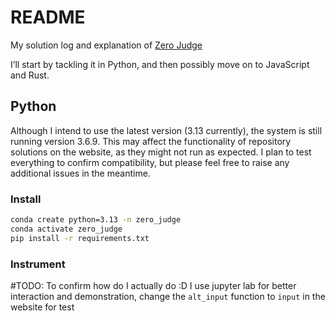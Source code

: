 # README

My solution log and explanation of [Zero Judge](https://zerojudge.tw/)

I’ll start by tackling it in Python, and then possibly move on to JavaScript and Rust.

## Python

Although I intend to use the latest version (3.13 currently), the system is still running version 3.6.9. This may affect the functionality of repository solutions on the website, as they might not run as expected. I plan to test everything to confirm compatibility, but please feel free to raise any additional issues in the meantime.

### Install

```bash
conda create python=3.13 -n zero_judge
conda activate zero_judge
pip install -r requirements.txt
```

### Instrument

#TODO: To confirm how do I actually do :D
I use jupyter lab for better interaction and demonstration, change the `alt_input` function to `input` in the website for test
